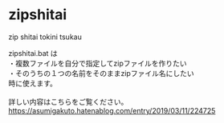 # zipshitai
zip shitai tokini tsukau

zipshitai.bat は<br>
・複数ファイルを自分で指定してzipファイルを作りたい<br>
・そのうちの１つの名前をそのままzipファイル名にしたい<br>
時に使えます。<br>
<br>
詳しい内容はこちらをご覧ください。<br>
https://asumigakuto.hatenablog.com/entry/2019/03/11/224725
